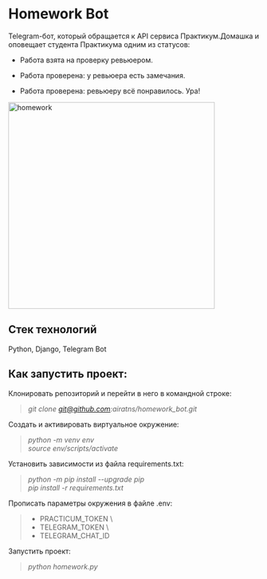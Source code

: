 # Homework Bot

Telegram-бот, который обращается к API сервиса Практикум.Домашка и оповещает студента Практикума одним из статусов:

* Работа взята на проверку ревьюером.

* Работа проверена: у ревьюера есть замечания.

* Работа проверена: ревьюеру всё понравилось. Ура!

<img width="414" alt="homework" src="https://user-images.githubusercontent.com/96816183/182928201-5f94a1b3-4ee1-4172-a203-7fe64e202beb.png">

## **Стек технологий**

Python, Django, Telegram Bot

## **Как запустить проект:**

Клонировать репозиторий и перейти в него в командной строке:

>*git clone git@github.com:airatns/homework_bot.git*

Cоздать и активировать виртуальное окружение:

>*python -m venv env* \
>*source env/scripts/activate*

Установить зависимости из файла requirements.txt:

>*python -m pip install --upgrade pip* \
>*pip install -r requirements.txt*

Прописать параметры окружения в файле .env:

>* PRACTICUM_TOKEN \
>* TELEGRAM_TOKEN \
>* TELEGRAM_CHAT_ID

Запустить проект:

>*python homework.py*
